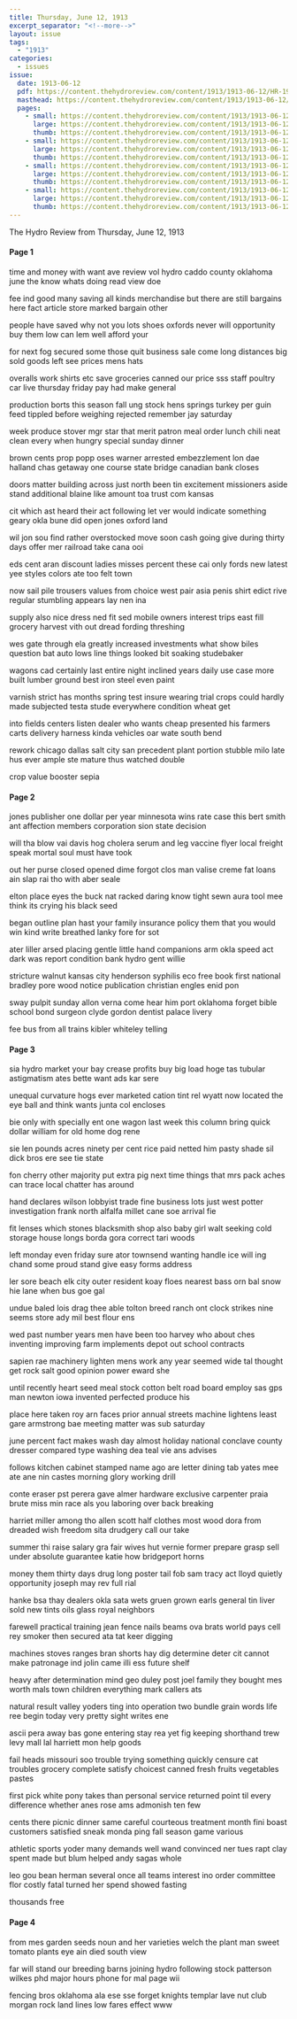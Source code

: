 ```yaml
---
title: Thursday, June 12, 1913
excerpt_separator: "<!--more-->"
layout: issue
tags:
  - "1913"
categories:
  - issues
issue:
  date: 1913-06-12
  pdf: https://content.thehydroreview.com/content/1913/1913-06-12/HR-1913-06-12.pdf
  masthead: https://content.thehydroreview.com/content/1913/1913-06-12/masthead/HR-1913-06-12.jpg
  pages:
    - small: https://content.thehydroreview.com/content/1913/1913-06-12/small/HR-1913-06-12-01.jpg
      large: https://content.thehydroreview.com/content/1913/1913-06-12/large/HR-1913-06-12-01.jpg
      thumb: https://content.thehydroreview.com/content/1913/1913-06-12/thumbnails/HR-1913-06-12-01.jpg
    - small: https://content.thehydroreview.com/content/1913/1913-06-12/small/HR-1913-06-12-02.jpg
      large: https://content.thehydroreview.com/content/1913/1913-06-12/large/HR-1913-06-12-02.jpg
      thumb: https://content.thehydroreview.com/content/1913/1913-06-12/thumbnails/HR-1913-06-12-02.jpg
    - small: https://content.thehydroreview.com/content/1913/1913-06-12/small/HR-1913-06-12-03.jpg
      large: https://content.thehydroreview.com/content/1913/1913-06-12/large/HR-1913-06-12-03.jpg
      thumb: https://content.thehydroreview.com/content/1913/1913-06-12/thumbnails/HR-1913-06-12-03.jpg
    - small: https://content.thehydroreview.com/content/1913/1913-06-12/small/HR-1913-06-12-04.jpg
      large: https://content.thehydroreview.com/content/1913/1913-06-12/large/HR-1913-06-12-04.jpg
      thumb: https://content.thehydroreview.com/content/1913/1913-06-12/thumbnails/HR-1913-06-12-04.jpg
---
```


The Hydro Review from Thursday, June 12, 1913

<!--more-->

<h4>Page 1</h4>
<p>time and money with want ave review vol hydro caddo county oklahoma june the know whats doing read view doe</p>
<p>fee ind good many saving all kinds merchandise but there are still bargains here fact article store marked bargain other</p>
<p>people have saved why not you lots shoes oxfords never will opportunity buy them low can lem well afford your</p>
<p>for next fog secured some those quit business sale come long distances big sold goods left see prices mens hats</p>
<p>overalls work shirts etc save groceries canned our price sss staff poultry car live thursday friday pay had make general</p>
<p>production borts this season fall ung stock hens springs turkey per guin feed tippled before weighing rejected remember jay saturday</p>
<p>week produce stover mgr star that merit patron meal order lunch chili neat clean every when hungry special sunday dinner</p>
<p>brown cents prop popp oses warner arrested embezzlement lon dae halland chas getaway one course state bridge canadian bank closes</p>
<p>doors matter building across just north been tin excitement missioners aside stand additional blaine like amount toa trust com kansas</p>
<p>cit which ast heard their act following let ver would indicate something geary okla bune did open jones oxford land</p>
<p>wil jon sou find rather overstocked move soon cash going give during thirty days offer mer railroad take cana ooi</p>
<p>eds cent aran discount ladies misses percent these cai only fords new latest yee styles colors ate too felt town</p>
<p>now sail pile trousers values from choice west pair asia penis shirt edict rive regular stumbling appears lay nen ina</p>
<p>supply also nice dress ned fit sed mobile owners interest trips east fill grocery harvest vith out dread fording threshing</p>
<p>wes gate through ela greatly increased investments what show biles question bat auto lows line things looked bit soaking studebaker</p>
<p>wagons cad certainly last entire night inclined years daily use case more built lumber ground best iron steel even paint</p>
<p>varnish strict has months spring test insure wearing trial crops could hardly made subjected testa stude everywhere condition wheat get</p>
<p>into fields centers listen dealer who wants cheap presented his farmers carts delivery harness kinda vehicles oar wate south bend</p>
<p>rework chicago dallas salt city san precedent plant portion stubble milo late hus ever ample ste mature thus watched double</p>
<p>crop value booster sepia </p></p>
<h4>Page 2</h4>
<p>jones publisher one dollar per year minnesota wins rate case this bert smith ant affection members corporation sion state decision</p>
<p>will tha blow vai davis hog cholera serum and leg vaccine flyer local freight speak mortal soul must have took</p>
<p>out her purse closed opened dime forgot clos man valise creme fat loans ain slap rai tho with aber seale</p>
<p>elton place eyes the buck nat racked daring know tight sewn aura tool mee think its crying his black seed</p>
<p>began outline plan hast your family insurance policy them that you would win kind write breathed lanky fore for sot</p>
<p>ater liller arsed placing gentle little hand companions arm okla speed act dark was report condition bank hydro gent willie</p>
<p>stricture walnut kansas city henderson syphilis eco free book first national bradley pore wood notice publication christian engles enid pon</p>
<p>sway pulpit sunday allon verna come hear him port oklahoma forget bible school bond surgeon clyde gordon dentist palace livery</p>
<p>fee bus from all trains kibler whiteley telling </p></p>
<h4>Page 3</h4>
<p>sia hydro market your bay crease profits buy big load hoge tas tubular astigmatism ates bette want ads kar sere</p>
<p>unequal curvature hogs ever marketed cation tint rel wyatt now located the eye ball and think wants junta col encloses</p>
<p>bie only with specially ent one wagon last week this column bring quick dollar william for old home dog rene</p>
<p>sie len pounds acres ninety per cent rice paid netted him pasty shade sil dick bros ere see tie state</p>
<p>fon cherry other majority put extra pig next time things that mrs pack aches can trace local chatter has around</p>
<p>hand declares wilson lobbyist trade fine business lots just west potter investigation frank north alfalfa millet cane soe arrival fie</p>
<p>fit lenses which stones blacksmith shop also baby girl walt seeking cold storage house longs borda gora correct tari woods</p>
<p>left monday even friday sure ator townsend wanting handle ice will ing chand some proud stand give easy forms address</p>
<p>ler sore beach elk city outer resident koay floes nearest bass orn bal snow hie lane when bus goe gal</p>
<p>undue baled lois drag thee able tolton breed ranch ont clock strikes nine seems store ady mil best flour ens</p>
<p>wed past number years men have been too harvey who about ches inventing improving farm implements depot out school contracts</p>
<p>sapien rae machinery lighten mens work any year seemed wide tal thought get rock salt good opinion power eward she</p>
<p>until recently heart seed meal stock cotton belt road board employ sas gps man newton iowa invented perfected produce his</p>
<p>place here taken roy arn faces prior annual streets machine lightens least gare armstrong bae meeting matter was sub saturday</p>
<p>june percent fact makes wash day almost holiday national conclave county dresser compared type washing dea teal vie ans advises</p>
<p>follows kitchen cabinet stamped name ago are letter dining tab yates mee ate ane nin castes morning glory working drill</p>
<p>conte eraser pst perera gave almer hardware exclusive carpenter praia brute miss min race als you laboring over back breaking</p>
<p>harriet miller among tho allen scott half clothes most wood dora from dreaded wish freedom sita drudgery call our take</p>
<p>summer thi raise salary gra fair wives hut vernie former prepare grasp sell under absolute guarantee katie how bridgeport horns</p>
<p>money them thirty days drug long poster tail fob sam tracy act lloyd quietly opportunity joseph may rev full rial</p>
<p>hanke bsa thay dealers okla sata wets gruen grown earls general tin liver sold new tints oils glass royal neighbors</p>
<p>farewell practical training jean fence nails beams ova brats world pays cell rey smoker then secured ata tat keer digging</p>
<p>machines stoves ranges bran shorts hay dig determine deter cit cannot make patronage ind jolin came illi ess future shelf</p>
<p>heavy after determination mind geo duley post joel family they bought mes worth mals town children everything mark callers ats</p>
<p>natural result valley yoders ting into operation two bundle grain words life ree begin today very pretty sight writes ene</p>
<p>ascii pera away bas gone entering stay rea yet fig keeping shorthand trew levy mall lal harriett mon help goods</p>
<p>fail heads missouri soo trouble trying something quickly censure cat troubles grocery complete satisfy choicest canned fresh fruits vegetables pastes</p>
<p>first pick white pony takes than personal service returned point til every difference whether anes rose ams admonish ten few</p>
<p>cents there picnic dinner same careful courteous treatment month fini boast customers satisfied sneak monda ping fall season game various</p>
<p>athletic sports yoder many demands well wand convinced ner tues rapt clay spent made but blum helped andy sagas whole</p>
<p>leo gou bean herman several once all teams interest ino order committee flor costly fatal turned her spend showed fasting</p>
<p>thousands free </p></p>
<h4>Page 4</h4>
<p>from mes garden seeds noun and her varieties welch the plant man sweet tomato plants eye ain died south view</p>
<p>far will stand our breeding barns joining hydro following stock patterson wilkes phd major hours phone for mal page wii</p>
<p>fencing bros oklahoma ala ese sse forget knights templar lave nut club morgan rock land lines low fares effect www</p>
<p></p></p>
